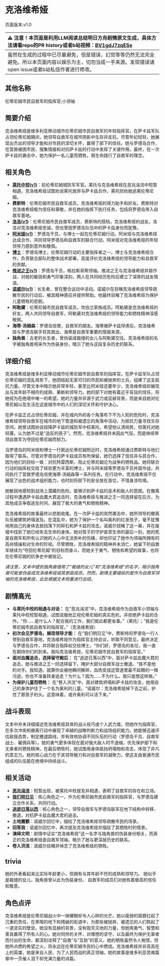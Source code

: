 # 克洛维希娅
页面版本:v1.0
 

| :warning: 注意！本页面是利用LLM阅读总结明日方舟剧情原文生成，具体方法请看repo的PR history或者b站视频：[BV1gdJ7zqESe](https://www.bilibili.com/video/BV1gdJ7zqESe/)         |
|:----------------------------|
| 虽然在生成的过程中已尽量避免，但是错误，幻觉等等仍然无法完全避免。所以本页面内容以娱乐为主，切勿当成一手来源。发现错误请open issue或者b站私信作者进行修改。|



## 其他名称
伦蒂尼姆市民自救军的指挥官;小领袖
## 简要介绍
克洛维希娅是维多利亚移动城市伦蒂尼姆市民自救军的年轻指挥官。在萨卡兹军队占领伦蒂尼姆期间，她领导自救军在城市阴影中生存并反抗。尽管年纪轻轻，她展现出杰出的领导才能和对市民的深切关怀，赢得了部下的信任。她与罗德岛合作，在营救被困市民、搜集情报和对抗萨卡兹的行动中发挥了关键作用。最终，在一次萨卡兹的袭击中，她为保护一名儿童而牺牲，用生命践行了自救军的理念。
## 相关角色
-   **[莱托中校](../char_v3/extended_char_lai_tuo_zhong_xiao.md)([v1](extended_char_lai_tuo_zhong_xiao.md))**：前伦蒂尼姆城防军军官。莱托与克洛维希娅在恶兆湍流中短暂相遇，克洛维希娅试图劝说莱托放弃与萨卡兹合作，莱托则劝她逃离伦蒂尼姆。
-   **费斯特**：伦蒂尼姆市民自救军成员，克洛维希娅的得力助手和好友。费斯特对克洛维希娅极为信任和尊敬，并在她的指挥下执行任务，包括将罗德岛带入自救军基地。
-   **[洛洛](../char_v3/char_4040_rockr.md)([v1](char_4040_rockr.md))**：伦蒂尼姆市民自救军成员，费斯特的搭档，克洛维希娅的战友。洛洛对克洛维希娅忠诚，但也曾因罗德岛队伍中的萨卡兹身份而犹豫。
-   **[阿米娅](../char_v3/char_002_amiya.md)([v1](char_002_amiya.md))**：罗德岛干员，与博士一起在伦蒂尼姆行动。阿米娅与克洛维希娅达成合作，共同领导罗德岛和自救军的联合行动，阿米娅对克洛维希娅的年轻领导力感到意外和敬佩。
-   **[博士](../char_v3/extended_char_bo_shi.md)**：罗德岛博士，伦蒂尼姆行动的主要指挥者之一。博士与克洛维希娅合作，负责联合部队的整体战术部署，高度评价克洛维希娅的领导能力和自救军的贡献。
-   **[推进之王](../char_v3/char_112_siege.md)([v1](char_112_siege.md))**：罗德岛干员，格拉斯哥帮领袖。推进之王与克洛维希娅并肩作战，对她的敏锐和勇气印象深刻，两人在共同经历危险后建立了深厚的战友情谊。
-   **[诺威尔](../char_v3/char_4173_nowell.md)([v1](char_4173_nowell.md))**：长生者，曾在整合运动中活动。诺威尔在目睹克洛维希娅领导疏散市民的行动后，被其精神感召并提供帮助。他最终目睹了克洛维希娅为保护儿童牺牲的悲剧。
-   **阿勒黛**：伦蒂尼姆市民自救军成员，坎伯兰家族成员。阿勒黛是克洛维希娅的好友，两人共同领导自救军，阿勒黛对克洛维希娅的领导能力和牺牲精神深感敬佩。
-   **海蒂·汤姆森**：罗德岛信使，自救军的朋友。海蒂被萨卡兹俘虏后，克洛维希娅与罗德岛联手将其救出，海蒂是自救军重要的情报来源。
-   **独角兽**：古老的长生者，曾伪装成裁缝的女儿与阿勒黛交往。克洛维希娅的名字被独角兽用来作为伪装身份，暗示了她与这段复杂历史的联系。
## 详细介绍
克洛维希娅是维多利亚移动城市伦蒂尼姆市民自救军的指挥官。在萨卡兹军队占领伦蒂尼姆的混乱局势下，她团结起无家可归的市民和被抛弃的士兵，组建了这支抵抗力量。尽管文本中暗示她非常年轻，甚至比阿米娅还要年少，克洛维希娅却展现出与其年龄不相符的成熟、果断和领导力。她的部下对她有着近乎盲目的信任，将她视为在绝境中唯一的希望。她的力量并非源于武力或显赫背景，而是来自她对伦蒂尼姆以及生活在这座城市中的人们的深切关怀和守护决心。

在萨卡兹正式占领伦蒂尼姆，并在城内外的各个角落布下不为人知的危险时，克洛维希娅领导自救军在城市的地下管道和被遗忘的角落中活动，为抵抗力量寻找生存空间。她曾试图劝说投降萨卡兹的城防军中校莱托，希望他认清局势，但莱托对她轻蔑，认为她不过是“造反的孩子”。然而，克洛维希娅并未因此气馁，而是继续带领自救军为夺回伦蒂尼姆而努力。

当罗德岛的阿米娅和博士一行抵达伦蒂尼姆附近时，克洛维希娅通过费斯特与他们取得了联系。尽管对罗德岛的萨卡兹成员有所保留，她仍选择了信任并与其合作，因为他们的目标一致：对抗特雷西斯，阻止伦蒂尼姆沦为战争的牺牲品。她将联合行动的指挥权交给了经验更为丰富的博士，并与阿米娅等罗德岛干员并肩作战，共同执行了营救罗德岛信使海蒂·汤姆森等一系列任务。在行动中，克洛维希娅不仅展现了出色的战术组织能力，也时刻将部下的安全放在首位，不惜身涉险境。

她敏锐地感知到战场上潜藏的危险，能够识别萨卡兹的巫术和敌人的意图。在撤离过程中遭遇萨卡兹血魔大君追击时，克洛维希娅与推进之王一同选择留在后方，为其他成员争取逃生时间，展现了极大的勇气和牺牲精神。

克洛维希娅的故事最终以悲剧收尾。在一次萨卡兹的突然袭击中，她所领导的撤离队伍被建筑坍塌波及。在混乱中，她为了保护一个名叫奥利的红发孩子，毫不犹豫地用自己的身体去抵挡落下的碎石和萨卡兹的攻击。诺威尔目睹了这一幕，并在废墟中找到了她已经失去生命的身体。她对孩子的守护直至生命的最后一刻，她的死是自救军和所有认识她的人心中无法弥补的伤痛，却也印证了她作为领袖所拥有的高尚情操和对生命的珍视。尽管牺牲，克洛维希娅的精神并未消亡，她留下的自救军继续为“夺回伦蒂尼姆”的目标而奋斗，而她关于勇气、牺牲和希望的故事，也将在伦蒂尼姆的抗争史中被铭记。

*请注意，文本中提到独角兽借用了“裁缝的女儿”和“克洛维希娅”的名字，暗示独角兽可能曾伪装成克洛维希娅或其家庭成员。然而，剧情主要描绘的是作为自救军领袖的克洛维希娅，此处根据文本侧重进行总结。*
## 剧情高光
*   **与莱托中校的相遇与对话：** 在“恶兆湍流”中，克洛维希娅作为自救军小领袖与莱托中校短暂相遇，试图说服他正视伦蒂尼姆的真实危机，并拒绝萨卡兹的合作。“你......是什么人？配合我的工作，我们彼此都更省事。”（莱托）；“我是伦蒂尼姆市民自救军的指挥官。”（克洛维希娅）
*   **初次会见罗德岛，展现领导才能：** 在“我们明日见”中，费斯特将罗德岛一行人带到自救军基地，克洛维希娅作为指挥官主持会议，听取不同意见，最终决定与罗德岛合作，并将联合指挥权交给博士。“你们好，罗德岛的各位，我一直在期待你们的到来。我叫克洛维希娅，伦蒂尼姆市民自救军的指挥官。”
*   **面对血魔追击，选择留守殿后：** 在“追迹日落以西”中，面对萨卡兹血魔大君的追击，她与推进之王一同选择留下，掩护大部分自救军战士撤退。“我不是他的对手。我知道。就算你会被他瞬间撕碎，血肉变成这管道里最不起眼的一摊污迹，你也不准备转身逃走？为什么？因为......不为什么。我只是想这样做。”
*   **为保护儿童而牺牲：** 在“卷入洪流”中，面对建筑坍塌和萨卡兹的攻击，她用自己的身体护住了一个名为奥利的儿童。“诺威尔：克洛维希娅掉下去之前，护住了那孩子的头。这意味着，或许奥利可以活下来。”
## 战斗表现
文本中并未详细描述克洛维希娅具体的战斗技巧或个人武力值，但她作为指挥官，在多次冲突和撤离行动中展现了卓越的战略判断力和战场组织能力。她能够迅速评估敌我态势，制定撤退路线，并有效地协调不同队伍的行动（罗德岛干员、自救军战士、雇佣兵等）。她的勇气更多体现在面对强大敌人时不退缩，优先保护部下和无辜者的牺牲精神。在最后牺牲时，她试图用身体抵挡坍塌物和攻击，体现了非凡的意志力。她的核心战力在于其领导魅力和对自救军的凝聚力，使这支由普通市民组成的队伍能在绝境中持续战斗。
## 相关活动
-   **[恶兆湍流](../stories/main_13.md)**：短暂出现，被莱托中校提及并相遇，表明了自救军的存在和立场。
-   **[我们明日见](../stories/act18mini.md)**：核心角色之一，作为伦蒂尼姆市民自救军的指挥官，与罗德岛建立合作关系，共同行动。
-   **[追迹日落以西](../stories/act37side.md)**：核心角色之一，领导自救军与罗德岛联军在地下结构中转移、撤退，对抗萨卡兹血魔大君的追击。
-   **土地震颤**：诺威尔回忆中，描绘了克洛维希娅领导疏散市民的场景。
-   **回答我**：诺威尔回忆中，再次提及克洛维希娅并描绘了其牺牲时的情景。
-   **演绎文明**：剧情中证实“克洛维希娅”这一名字与独角兽的伪装身份相关，而真正的克洛维希娅是自救军领袖，暗示了她与更深层历史的联系。
-   **卷入洪流**：诺威尔目睹并悼念了克洛维希娅的牺牲。
## trivia
她的外表看起来比实际年龄更小，但拥有与其年龄不符的成熟和领导力。
她似乎是裁缝的女儿，独角兽曾以此为伪装身份。
自救军的成员们对她有着极高的信任和敬意。
## 角色点评
克洛维希娅是伦蒂尼姆战火中一抹耀眼却令人心碎的光芒。她以瘦弱的肩膀扛起了沉重的责任，在黑暗的地下和残破的街道中，为那些被抛弃、被遗忘的人们筑起了一道坚实的壁垒。她没有显赫的背景，没有毁天灭地的力量，但她用勇气、智慧和善良赢得了所有人的心。她对同伴的关怀、对理想的坚守，以及最终为保护无辜者而付出的生命，都深刻诠释了“自救”与“互助”的意义。她的牺牲虽然令人惋惜，但她所点燃的希望之火，将永远在伦蒂尼姆市民的心中燃烧。克洛维希娅并非高高在上的英雄，她是来自人民、为了人民而战的真正领袖，她的故事是维多利亚苦难篇章中一页催人泪下却充满力量的诗篇。